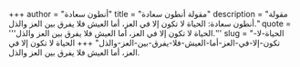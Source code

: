 +++
author = "أنطون سعادة"
title = "مقولة أنطون سعادة"
description = "مقولة أنطون سعادة: الحياة لا تكون إلا في العز، أما العيش فلا يفرق بين العز والذل."
quote = '''الحياة لا تكون إلا في العز، أما العيش فلا يفرق بين العز والذل.'''
slug = "الحياة-لا-تكون-إلا-في-العز-أما-العيش-فلا-يفرق-بين-العز-والذل"
+++
الحياة لا تكون إلا في العز، أما العيش فلا يفرق بين العز والذل.
